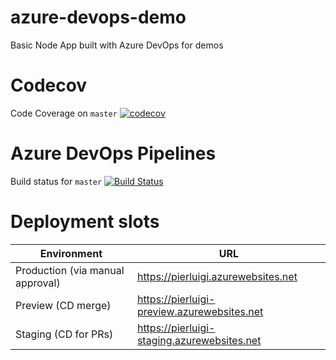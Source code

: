 # azure-devops-demo
Basic Node App built with Azure DevOps for demos

# Codecov 

Code Coverage on `master`
[![codecov](https://codecov.io/gh/pierluigi/azure-devops-demo/branch/master/graph/badge.svg)](https://codecov.io/gh/pierluigi/azure-devops-demo)

# Azure DevOps Pipelines

Build status for `master`
[![Build Status](https://dev.azure.com/pierluigi-github/GitHub%20Azure%20DevOps%20Demos/_apis/build/status/Master?branchName=master)](https://dev.azure.com/pierluigi-github/GitHub%20Azure%20DevOps%20Demos/_build/latest?definitionId=6?branchName=master)


# Deployment slots

| Environment | URL |
| ----------- | --- | 
| Production (via manual approval) | https://pierluigi.azurewebsites.net |
| Preview (CD merge) | https://pierluigi-preview.azurewebsites.net |
| Staging (CD for PRs) | https://pierluigi-staging.azurewebsites.net |
